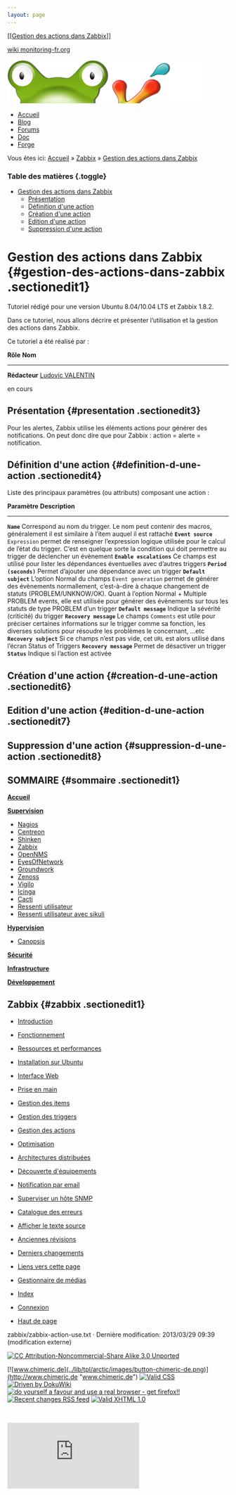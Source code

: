 ```yaml
---
layout: page
---
```


[[[Gestion des actions dans
Zabbix](zabbix-action-use@do=backlink.html)]]

[wiki monitoring-fr.org](../start.html "[ALT+H]")

![Logo Monitoring](../lib/tpl/arctic/images/logo_monitoring.png)

-   [Accueil](../index.html "Cliquez pour revenir |  l'accueil")
-   [Blog](http://www.monitoring-fr.org "Blog & News")
-   [Forums](http://forums.monitoring-fr.org "Forums")
-   [Doc](http://doc.monitoring-fr.org "Doc")
-   [Forge](https://github.com/monitoring-fr "Forge")

Vous êtes ici: [Accueil](../start.html "start") »
[Zabbix](start.html "zabbix:start") » [Gestion des actions dans
Zabbix](zabbix-action-use.html "zabbix:zabbix-action-use")

### Table des matières {.toggle}

-   [Gestion des actions dans
    Zabbix](zabbix-action-use.html#gestion-des-actions-dans-zabbix)
    -   [Présentation](zabbix-action-use.html#presentation)
    -   [Définition d'une
        action](zabbix-action-use.html#definition-d-une-action)
    -   [Création d'une
        action](zabbix-action-use.html#creation-d-une-action)
    -   [Edition d'une
        action](zabbix-action-use.html#edition-d-une-action)
    -   [Suppression d'une
        action](zabbix-action-use.html#suppression-d-une-action)

Gestion des actions dans Zabbix {#gestion-des-actions-dans-zabbix .sectionedit1}
===============================

Tutoriel rédigé pour une version Ubuntu 8.04/10.04 LTS et Zabbix 1.8.2.

Dans ce tutoriel, nous allons décrire et présenter l’utilisation et la
gestion des actions dans Zabbix.

Ce tutoriel a été réalisé par :

  **Rôle**        **Nom**
  --------------- ---------------------------------------------------------------------------------------------------------------------------------------------------------
  **Rédacteur**   [Ludovic VALENTIN](http://www.monitoring-fr.org/community/members/ludovic-valentin/ "http://www.monitoring-fr.org/community/members/ludovic-valentin/")

en cours

Présentation {#presentation .sectionedit3}
------------

Pour les alertes, Zabbix utilise les éléments actions pour générer des
notifications. On peut donc dire que pour Zabbix : action = alerte =
notification.

Définition d'une action {#definition-d-une-action .sectionedit4}
-----------------------

Liste des principaux paramètres (ou attributs) composant une action :

  **Paramètre**              **Description**
  -------------------------- -----------------------------------------------------------------------------------------------------------------------------------------------------------------------------------------------------------------------------------------------------------------------------------------------------------------
  **`Name`**                 Correspond au nom du trigger. Le nom peut contenir des macros, généralement il est similaire à l’item auquel il est rattaché
  **`Event source`**         `Expression` permet de renseigner l’expression logique utilisée pour le calcul de l’état du trigger. C’est en quelque sorte la condition qui doit permettre au trigger de déclencher un évènement
  **`Enable escalations`**   Ce champs est utilisé pour lister les dépendances éventuelles avec d’autres triggers
  **`Period (seconds)`**     Permet d’ajouter une dépendance avec un trigger
  **`Default subject`**      L’option Normal du champs `Event generation` permet de générer des évènements normallement, c’est-à-dire à chaque changement de statuts (PROBLEM/UNKNOW/OK). Quant à l’option Normal + Multiple PROBLEM events, elle est utilisée pour générer des évènements sur tous les statuts de type PROBLEM d’un trigger
  **`Default message`**      Indique la sévérité (criticité) du trigger
  **`Recovery message`**     Le champs `Comments` est utile pour préciser certaines informations sur le trigger comme sa fonction, les diverses solutions pour résoudre les problèmes le concernant, …etc
  **`Recovery subject`**     Si ce champs n’est pas vide, cet `URL` est alors utilisé dans l’écran Status of Triggers
  **`Recovery message`**     Permet de désactiver un trigger
  **`Status`**               Indique si l’action est activée

Création d'une action {#creation-d-une-action .sectionedit6}
---------------------

Edition d'une action {#edition-d-une-action .sectionedit7}
--------------------

Suppression d'une action {#suppression-d-une-action .sectionedit8}
------------------------

SOMMAIRE {#sommaire .sectionedit1}
--------

**[Accueil](../start.html "start")**

**[Supervision](../supervision/start.html "supervision:start")**

-   [Nagios](../nagios/start.html "nagios:start")
-   [Centreon](../centreon/start.html "centreon:start")
-   [Shinken](../shinken/start.html "shinken:start")
-   [Zabbix](start.html "zabbix:start")
-   [OpenNMS](../opennms/start.html "opennms:start")
-   [EyesOfNetwork](../eyesofnetwork/start.html "eyesofnetwork:start")
-   [Groundwork](../groundwork/start.html "groundwork:start")
-   [Zenoss](../zenoss/start.html "zenoss:start")
-   [Vigilo](../vigilo/start.html "vigilo:start")
-   [Icinga](../icinga/start.html "icinga:start")
-   [Cacti](../cacti/start.html "cacti:start")
-   [Ressenti
    utilisateur](../supervision/eue/start.html "supervision:eue:start")
-   [Ressenti utilisateur avec
    sikuli](../sikuli/eue/start.html "sikuli:eue:start")

**[Hypervision](../hypervision/start.html "hypervision:start")**

-   [Canopsis](../canopsis/start.html "canopsis:start")

**[Sécurité](../securite/start.html "securite:start")**

**[Infrastructure](../infra/start.html "infra:start")**

**[Développement](../dev/start.html "dev:start")**

Zabbix {#zabbix .sectionedit1}
------

-   [Introduction](zabbix-introduction.html "zabbix:zabbix-introduction")
-   [Fonctionnement](zabbix-work.html "zabbix:zabbix-work")
-   [Ressources et
    performances](zabbix-resources.html "zabbix:zabbix-resources")
-   [Installation sur
    Ubuntu](zabbix-ubuntu-install.html "zabbix:zabbix-ubuntu-install")
-   [Interface Web](zabbix-interface.html "zabbix:zabbix-interface")
-   [Prise en main](zabbix-use.html "zabbix:zabbix-use")
-   [Gestion des items](zabbix-item-use.html "zabbix:zabbix-item-use")
-   [Gestion des
    triggers](zabbix-trigger-use.html "zabbix:zabbix-trigger-use")
-   [Gestion des
    actions](zabbix-action-use.html "zabbix:zabbix-action-use")
-   [Optimisation](zabbix-optimization.html "zabbix:zabbix-optimization")
-   [Architectures
    distribuées](zabbix-distributed-architecture.html "zabbix:zabbix-distributed-architecture")
-   [Découverte
    d'équipements](zabbix-discovery.html "zabbix:zabbix-discovery")
-   [Notification par
    email](zabbix-email-notification.html "zabbix:zabbix-email-notification")
-   [Superviser un hôte
    SNMP](zabbix-snmp-host.html "zabbix:zabbix-snmp-host")
-   [Catalogue des erreurs](zabbix-errors.html "zabbix:zabbix-errors")

-   [Afficher le texte
    source](zabbix-action-use@do=edit&rev=0.html "Afficher le texte source [V]")
-   [Anciennes
    révisions](zabbix-action-use@do=revisions.html "Anciennes révisions [O]")
-   [Derniers
    changements](zabbix-action-use@do=recent.html "Derniers changements [R]")
-   [Liens vers cette
    page](zabbix-action-use@do=backlink.html "Liens vers cette page")
-   [Gestionnaire de
    médias](zabbix-action-use@do=media.html "Gestionnaire de médias")
-   [Index](zabbix-action-use@do=index.html "Index [X]")
-   [Connexion](zabbix-action-use@do=login&sectok=6bca6bdf16f8880de3d6d3649db89a26.html "Connexion")
-   [Haut de
    page](zabbix-action-use.html#dokuwiki__top "Haut de page [T]")

zabbix/zabbix-action-use.txt · Dernière modification: 2013/03/29 09:39
(modification externe)

[![CC Attribution-Noncommercial-Share Alike 3.0
Unported](../lib/images/license/button/cc-by-nc-sa.png)](http://creativecommons.org/licenses/by-nc-sa/3.0/)

[![www.chimeric.de](../lib/tpl/arctic/images/button-chimeric-de.png)](http://www.chimeric.de "www.chimeric.de")
[![Valid
CSS](../lib/tpl/arctic/images/button-css.png)](http://jigsaw.w3.org/css-validator/check/referer "Valid CSS")
[![Driven by
DokuWiki](../lib/tpl/arctic/images/button-dw.png)](http://wiki.splitbrain.org/wiki:dokuwiki "Driven by DokuWiki")
[![do yourself a favour and use a real browser - get
firefox!!](../lib/tpl/arctic/images/button-firefox.png)](http://www.firefox-browser.de "do yourself a favour and use a real browser - get firefox")
[![Recent changes RSS
feed](../lib/tpl/arctic/images/button-rss.png)](../feed.php "Recent changes RSS feed")
[![Valid XHTML
1.0](../lib/tpl/arctic/images/button-xhtml.png)](http://validator.w3.org/check/referer "Valid XHTML 1.0")

![](../lib/exe/indexer.php@id=zabbix%253Azabbix-action-use&1424859531)

![](http://analytics.monitoring-fr.org/piwik.php?idsite=2)

